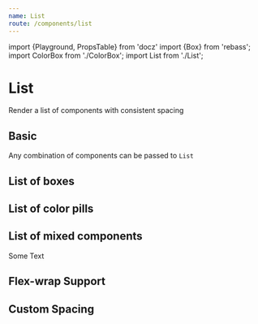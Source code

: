 ```yaml
---
name: List
route: /components/list
---
```


import {Playground, PropsTable} from 'docz'
import {Box} from 'rebass';
import ColorBox from './ColorBox';
import List from './List';

# List

Render a list of components with consistent spacing

<PropsTable of={List} />

## Basic

Any combination of components can be passed to `List`

<Playground>
  <h2>List of boxes</h2>
  <List>
    <Box bg="#ddd" p={3} width="100px"/>
    <Box bg="#ddd" p={3} width="100px"/>
    <Box bg="#ddd" p={3} width="100px"/>
    <Box bg="#ddd" p={3} width="100px"/>
    <Box bg="#ddd" p={3} width="100px"/>
  </List>
  <h2>List of color pills</h2>
  <List>
    <ColorBox color="base" label="Color Pill"/>
    <ColorBox color="black" label="Color Pill"/>
    <ColorBox color="gray" label="Color Pill"/>
    <ColorBox color="grayLight" label="Color Pill"/>
    <ColorBox color="grayWhite" label="Color Pill"/>
  </List>
  <h2>List of mixed components</h2>
  <List>
    <ColorBox color="base" label="Color Pill"/>
    <Box bg="#ddd" p={3} width="100px"/>
    <ColorBox color="gray" label="Color Pill"/>
    <Box bg="#ddd" p={3} width="100px"/>
    <div>Some Text</div>
    <ColorBox color="grayLight" label="Color Pill"/>
  </List>
</Playground>

## Flex-wrap Support

<Playground>
  <List>
    <Box bg="#ddd" p={3} width="200px"/>
    <Box bg="#ddd" p={3} width="200px"/>
    <Box bg="#ddd" p={3} width="200px"/>
    <Box bg="#ddd" p={3} width="200px"/>
    <Box bg="#ddd" p={3} width="200px"/>
  </List>
</Playground>

## Custom Spacing

<Playground>
  <List spacing={3}>
    <Box bg="#ddd" p={3} width="100px"/>
    <Box bg="#ddd" p={3} width="100px"/>
    <Box bg="#ddd" p={3} width="100px"/>
    <Box bg="#ddd" p={3} width="100px"/>
    <Box bg="#ddd" p={3} width="100px"/>
  </List>
</Playground>

